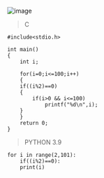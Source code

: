 ![image](https://github.com/lufffe/Beecrowd/assets/90646635/3d5b04af-3fde-4682-8d40-3d6ac69c496b)

>C

	#include<stdio.h>

	int main()
	{
		int i;

	    for(i=0;i<=100;i++)
	    {
		if((i%2)==0)
		{
			if(i>0 && i<=100)
				printf("%d\n",i);
		}
	    }	
	    return 0;
	}

>PYTHON 3.9

	for i in range(2,101):
	    if((i%2)==0):
		print(i)

